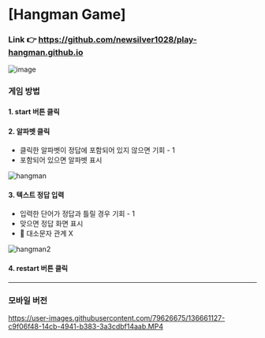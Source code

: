# [Hangman Game]

### Link 👉 https://github.com/newsilver1028/play-hangman.github.io

![image](https://user-images.githubusercontent.com/79626675/136659501-9987923e-5884-4946-9c7b-885b470f0369.png)

### 게임 방법
#### 1. start 버튼 클릭
#### 2. 알파벳 클릭
- 클릭한 알파벳이 정답에 포함되어 있지 않으면 기회 - 1
- 포함되어 있으면 알파벳 표시

![hangman](https://user-images.githubusercontent.com/79626675/136659965-d39d1bfb-ce02-44ad-b6d4-7d43356a0ca3.gif)

#### 3. 텍스트 정답 입력
- 입력한 단어가 정답과 틀릴 경우 기회 - 1
- 맞으면 정답 화면 표시
- 🚨 대소문자 관계 X

![hangman2](https://user-images.githubusercontent.com/79626675/136660587-8e1dc58e-143f-4a46-a508-f2baf55ec0ef.gif)

#### 4. restart 버튼 클릭

---

### 모바일 버전
https://user-images.githubusercontent.com/79626675/136661127-c9f06f48-14cb-4941-b383-3a3cdbf14aab.MP4

